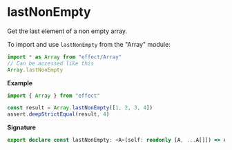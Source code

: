 # lastNonEmpty

Get the last element of a non empty array.

To import and use `lastNonEmpty` from the "Array" module:

```ts
import * as Array from "effect/Array"
// Can be accessed like this
Array.lastNonEmpty
```

**Example**

```ts
import { Array } from "effect"

const result = Array.lastNonEmpty([1, 2, 3, 4])
assert.deepStrictEqual(result, 4)
```

**Signature**

```ts
export declare const lastNonEmpty: <A>(self: readonly [A, ...A[]]) => A
```
